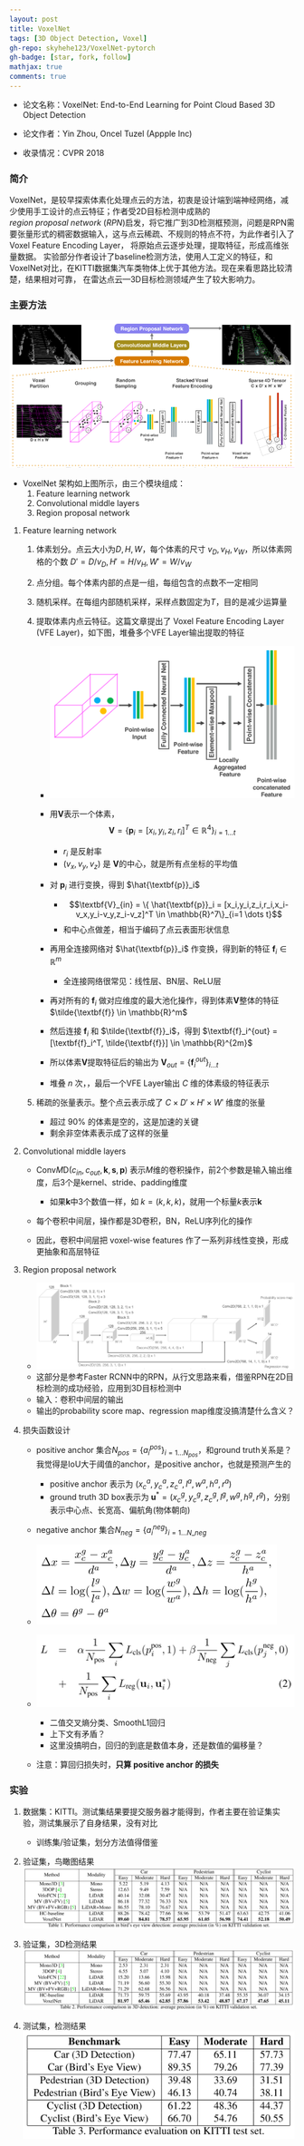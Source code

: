 ```yaml
---
layout: post
title: VoxelNet
tags: [3D Object Detection, Voxel]
gh-repo: skyhehe123/VoxelNet-pytorch
gh-badge: [star, fork, follow]
mathjax: true
comments: true
---
```



* 论文名称：VoxelNet: End-to-End Learning for Point Cloud Based 3D Object Detection

* 论文作者：Yin Zhou, Oncel Tuzel (Appple Inc)

* 收录情况：CVPR 2018

### 简介
VoxelNet，是较早探索体素化处理点云的方法，初衷是设计端到端神经网络，减少使用手工设计的点云特征；作者受2D目标检测中成熟的$region~proposal~network~(RPN)$启发，将它推广到3D检测框预测，问题是RPN需要张量形式的稠密数据输入，这与点云稀疏、不规则的特点不符，为此作者引入了Voxel Feature Encoding Layer，
将原始点云逐步处理，提取特征，形成高维张量数据。
实验部分作者设计了baseline检测方法，使用人工定义的特征，和VoxelNet对比，在KITTI数据集汽车类物体上优于其他方法。现在来看思路比较清楚，结果相对可靠，
在雷达点云—3D目标检测领域产生了较大影响力。

### 主要方法
![](../img/post/voxelnet_architecture.png)

- VoxelNet 架构如上图所示，由三个模块组成：
    1. Feature learning network
    2. Convolutional middle layers
    3. Region proposal network

1. Feature learning network
    1. 体素划分。点云大小为$D, H, W$，每个体素的尺寸 $v_D, v_H, v_W$，所以体素网格的个数 $D' = D/v_D, H' = H/v_H, W' = W/v_W$
    2. 点分组。每个体素内部的点是一组，每组包含的点数不一定相同
    3. 随机采样。在每组内部随机采样，采样点数固定为$T$，目的是减少运算量
    4. 提取体素内点云特征。这篇文章提出了 Voxel Feature Encoding Layer (VFE Layer)，如下图，堆叠多个VFE Layer输出提取的特征
        - ![](../img/post/voxelnet_vfe.png)
        - 用$\textbf{V}$表示一个体素，$$ \textbf{V} = \{\textbf{p}_i = [x_i,y_i,z_i,r_i]^T \in \mathbb{R}^4\}_{i=1 \dots t} $$
            - $r_i$ 是反射率
            - $(v_x, v_y, v_z)$ 是 $\textbf{V}$的中心，就是所有点坐标的平均值
        
        - 对 $\textbf{p}_i$ 进行变换，得到 $\hat{\textbf{p}}_i$
            - $$\textbf{V}_{in} = \{ \hat{\textbf{p}}_i = [x_i,y_i,z_i,r_i,x_i-v_x,y_i-v_y,z_i-v_z]^T \in \mathbb{R}^7\}_{i=1 \dots t}$$
            - 和中心点做差，相当于编码了点云表面形状信息

        - 再用全连接网络对 $\hat{\textbf{p}}_i$ 作变换，得到新的特征 $\textbf{f}_i \in \mathbb{R}^m$
            - 全连接网络很常见：线性层、BN层、ReLU层

        - 再对所有的 $\textbf{f}_i$ 做对应维度的最大池化操作，得到体素$\textbf{V}$整体的特征 $\tilde{\textbf{f}} \in \mathbb{R}^m$

        - 然后连接 $\textbf{f}_i$ 和 $\tilde{\textbf{f}}_i$，得到 $\textbf{f}_i^{out} = [\textbf{f}_i^T, \tilde{\textbf{f}}] \in \mathbb{R}^{2m}$

        - 所以体素$\textbf{V}$提取特征后的输出为 $\textbf{V}_{out} = \{\textbf{f}_i^{out}\}_{i \dots t}$

        - 堆叠 $n$ 次，，最后一个VFE Layer输出 $C$ 维的体素级的特征表示

    5. 稀疏的张量表示。整个点云表示成了 $C \times D'\times H' \times W'$ 维度的张量
        - 超过 90% 的体素是空的，这是加速的关键
        - 剩余非空体素表示成了这样的张量

2. Convolutional middle layers
    - Conv$M$D($c_{in}, c_{out}, \textbf{k},\textbf{s},\textbf{p}$) 表示$M$维的卷积操作，前2个参数是输入输出维度，后3个是kernel、stride、padding维度
        - 如果$\textbf{k}$中3个数值一样，如 $k=(k,k,k)$，就用一个标量$k$表示$\textbf{k}$

    - 每个卷积中间层，操作都是3D卷积，BN，ReLU序列化的操作
    - 因此，卷积中间层把 voxel-wise features 作了一系列非线性变换，形成更抽象和高层特征

3. Region proposal network
    - ![](../img/post/voxelnet_rpn.png)
    - 这部分是参考Faster RCNN中的RPN，从行文思路来看，借鉴RPN在2D目标检测的成功经验，应用到3D目标检测中
    - 输入：卷积中间层的输出
    - 输出的probability score map、regression map维度没搞清楚什么含义？

4. 损失函数设计
    - positive anchor 集合$N_{pos} = \{a_i^{pos}\}_{i= 1\dots N_{pos}}$，和ground truth关系是？我觉得是IoU大于阈值的anchor，是positive anchor，也就是预测产生的
        - positive anchor 表示为 $(x_c^a, y_c^a, z_c^a, l^a, w^a, h^a, r^a)$
        - ground truth 3D box表示为 $\textbf{u}^* = (x_c^g, y_c^g, z_c^g, l^g, w^g, h^g, r^g)$，分别表示中心点、长宽高、偏航角(物体朝向)

    - negative anchor 集合$N_{neg} = \{a_i^{neg}\}_{i=1 \dots N\_{neg}}$

    - ![](../img/post/voxelnet_delta_vector.png)

    - ![](../img/post/voxelnet_loss.png)
        - 二值交叉熵分类、SmoothL1回归
        - 上下文有矛盾？
        - 这里没搞明白，回归的到底是数值本身，还是数值的偏移量？

    - 注意：算回归损失时，**只算 positive anchor 的损失**

### 实验
1. 数据集：KITTI。测试集结果要提交服务器才能得到，作者主要在验证集实验，测试集展示了自身结果，没有对比
    - 训练集/验证集，划分方法值得借鉴

2. 验证集，鸟瞰图结果
![](../img/post/voxelnet_bev.png)

2. 验证集，3D检测结果
![](../img/post/voxelnet_3dbox.png)

3. 测试集，检测结果
![](../img/post/voxelnet_testset.png)